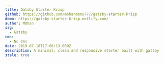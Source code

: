 ```yaml
---
title: Gatsby Starter Krisp
github: https://github.com/mohanmonu777/gatsby-starter-krisp
demo: https://gatsby-starter-krisp.netlify.com/
author: MOhan
ssg:
  - Gatsby
cms:
  - No Cms
date: 2019-07-18T17:06:13.000Z
description: A minimal, clean and responsive starter built with gatsby
stale: true
---
```

